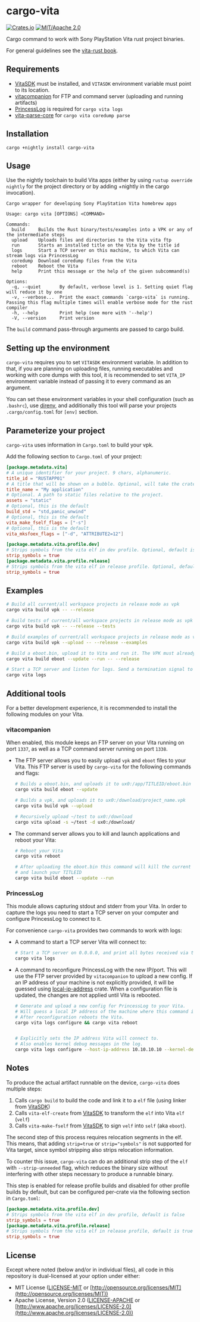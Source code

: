 # cargo-vita

[![Crates.io](https://img.shields.io/crates/v/cargo-vita.svg)](https://crates.io/crates/cargo-vita)
[![MIT/Apache 2.0](https://img.shields.io/badge/license-MIT%2FApache-blue.svg)](https://github.com/vita-rust/cargo-vita#license)


Cargo command to work with Sony PlayStation Vita rust project binaries.

For general guidelines see the [vita-rust book].

## Requirements

- [VitaSDK] must be installed, and `VITASDK` environment variable must point to its location.
- [vitacompanion] for FTP and command server (uploading and running artifacts)
- [PrincessLog] is required for `cargo vita logs`
- [vita-parse-core] for `cargo vita coredump parse`

## Installation

```
cargo +nightly install cargo-vita
```

## Usage

Use the nightly toolchain to build Vita apps (either by using `rustup override nightly` for the project directory or by adding +nightly in the cargo invocation).


```
Cargo wrapper for developing Sony PlayStation Vita homebrew apps

Usage: cargo vita [OPTIONS] <COMMAND>

Commands:
  build     Builds the Rust binary/tests/examples into a VPK or any of the intermediate steps
  upload    Uploads files and directories to the Vita vita ftp
  run       Starts an installed title on the Vita by the title id
  logs      Start a TCP server on this machine, to which Vita can stream logs via PrincessLog
  coredump  Download coredump files from the Vita
  reboot    Reboot the Vita
  help      Print this message or the help of the given subcommand(s)

Options:
  -q, --quiet       By default, verbose level is 1. Setting quiet flag will reduce it by one
  -v, --verbose...  Print the exact commands `cargo-vita` is running. Passing this flag multiple times will enable verbose mode for the rust compiler
  -h, --help        Print help (see more with '--help')
  -V, --version     Print version
```

The `build` command pass-through arguments are passed to cargo build.

## Setting up the environment

`cargo-vita` requires you to set `VITASDK` environment variable. In addition to that, if you are planning on
uploading files, running executables and working with core dumps with this tool, it is recommended to set
`VITA_IP` environment variable instead of passing it to every command as an argument.

You can set these environment variables in your shell configuration (such as `.bashrc`), use [direnv](https://direnv.net/),
and additionally this tool will parse your projects `.cargo/config.toml` for `[env]` section.

## Parameterize your project

`cargo-vita` uses information in `Cargo.toml` to build your vpk.

Add the following section to `Cargo.toml` of your project:

```toml
[package.metadata.vita]
# A unique identifier for your project. 9 chars, alphanumeric.
title_id = "RUSTAPP01"
# A title that will be shown on a bubble. Optional, will take the crate name as the default
title_name = "My application"
# Optional. A path to static files relative to the project.
assets = "static"
# Optional, this is the default
build_std = "std,panic_unwind"
# Optional, this is the default
vita_make_fself_flags = ["-s"]
# Optional, this is the default
vita_mksfoex_flags = ["-d", "ATTRIBUTE2=12"]

[package.metadata.vita.profile.dev]
# Strips symbols from the vita elf in dev profile. Optional, default is false
strip_symbols = true
[package.metadata.vita.profile.release]
# Strips symbols from the vita elf in release profile. Optional, default is true
strip_symbols = true
```

## Examples

```sh
# Build all current/all workspace projects in release mode as vpk
cargo vita build vpk -- --release

# Build tests of current/all workspace projects in release mode as vpk
cargo vita build vpk -- --release --tests

# Build examples of current/all workspace projects in release mode as vpk and upload vpk files to ux0:/download/
cargo vita build vpk --upload -- --release --examples

# Build a eboot.bin, upload it to Vita and run it. The VPK must already be installed for that to work.
cargo vita build eboot --update --run -- --release

# Start a TCP server and listen for logs. Send a termination signal to stop (e.g. ctrl+c)
cargo vita logs
```

## Additional tools

For a better development experience, it is recommended to install the following modules on your Vita.

### vitacompanion

When enabled, this module keeps an FTP server on your Vita running on port `1337`, as well as a TCP command server running on port `1338`.

- The FTP server allows you to easily upload `vpk` and `eboot` files to your Vita. This FTP server is used by `cargo-vita` for the following commands and flags:

  ```sh
  # Builds a eboot.bin, and uploads it to ux0:/app/TITLEID/eboot.bin
  cargo vita build eboot --update

  # Builds a vpk, and uploads it to ux0:/download/project_name.vpk
  cargo vita build vpk --upload

  # Recursively upload ~/test to ux0:/download
  cargo vita upload -s ~/test -d ux0:/download/
  ```

- The command server allows you to kill and launch applications and reboot your Vita:

  ```sh
  # Reboot your Vita
  cargo vita reboot

  # After uploading the eboot.bin this command will kill the current app,
  # and launch your TITLEID
  cargo vita build eboot --update --run
  ```

### PrincessLog

This module allows capturing stdout and stderr from your Vita.
In order to capture the logs you need to start a TCP server on your computer and configure
PrincessLog to connect to it.

For convenience `cargo-vita` provides two commands to work with logs:

  - A command to start a TCP server Vita will connect to:

    ```sh
    # Start a TCP server on 0.0.0.0, and print all bytes received via the socket to stdout
    cargo vita logs
    ```
  - A command to reconfigure PrincessLog with the new IP/port. This will use
    the FTP server provided by `vitacompanion` to upload a new config.
    If an IP address of your machine is not explicitly provided, it will be guessed
    using [local-ip-address] crate.
    When a configuration file is updated, the changes are not applied until Vita is rebooted.

    ```sh
    # Generate and upload a new config for PrincessLog to your Vita.
    # Will guess a local IP address of the machine where this command is executed.
    # After reconfiguration reboots the Vita.
    cargo vita logs configure && cargo vita reboot


    # Explicitly sets the IP address Vita will connect to.
    # Also enables kernel debug messages in the log.
    cargo vita logs configure --host-ip-address 10.10.10.10 --kernel-debug
    ```

## Notes

To produce the actual artifact runnable on the device, `cargo-vita` does multiple steps:

1. Calls `cargo build` to build the code and link it to a `elf` file (using linker from [VitaSDK])
2. Calls `vita-elf-create` from [VitaSDK] to transform the `elf` into Vita `elf` (`velf`)
3. Calls `vita-make-fself` from [VitaSDK] to sign `velf` into `self` (aka `eboot`).

The second step of this process requires relocation segments in the elf.
This means, that adding `strip=true` or `strip="symbols"` is not supported for Vita target,
since symbol stripping also strips relocation information.

To counter this issue, `cargo-vita` can do an additional strip step of the `elf` with `--strip-unneeded` flag, which reduces the binary size without interfering with other steps necessary to produce a runnable binary.

This step is enabled for release profile builds and disabled for other profile builds by default, but can be configured per-crate via the following section in `Cargo.toml`:

```toml
[package.metadata.vita.profile.dev]
# Strips symbols from the vita elf in dev profile, default is false
strip_symbols = true
[package.metadata.vita.profile.release]
# Strips symbols from the vita elf in release profile, default is true
strip_symbols = true
```


## License

Except where noted (below and/or in individual files), all code in this repository is dual-licensed at your option under either:

* MIT License ([LICENSE-MIT](LICENSE-MIT) or [http://opensource.org/licenses/MIT](http://opensource.org/licenses/MIT))
* Apache License, Version 2.0 ([LICENSE-APACHE](LICENSE-APACHE) or [http://www.apache.org/licenses/LICENSE-2.0](http://www.apache.org/licenses/LICENSE-2.0))


[vita-rust book]: https://vita-rust.github.io/book
[VitaSDK]: https://vitasdk.org/
[vitacompanion]: https://github.com/devnoname120/vitacompanion
[PrincessLog]: https://github.com/CelesteBlue-dev/PSVita-RE-tools/tree/master/PrincessLog/build
[vita-parse-core]: https://github.com/xyzz/vita-parse-core
[local-ip-address]: https://crates.io/crates/local-ip-address
